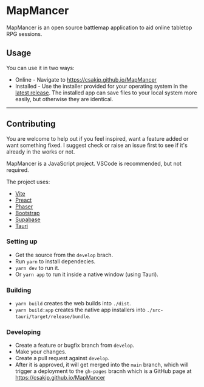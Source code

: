 # MapMancer

MapMancer is an open source battlemap application to aid online tabletop RPG sessions.

## Usage

You can use it in two ways:

- Online - Navigate to https://csakip.github.io/MapMancer
- Installed - Use the installer provided for your operating system in the [latest release](https://github.com/csakip/MapMancer/releases/latest). The installed app can save files to your local system more easily, but otherwise they are identical.

---

## Contributing

You are welcome to help out if you feel inspired, want a feature added or want something fixed. I suggest check or raise an issue first to see if it's already in the works or not.

MapMancer is a JavaScript project. VSCode is recommended, but not required.

The project uses:

- [Vite](https://vitejs.dev/)
- [Preact](https://preactjs.com/)
- [Phaser](https://phaser.io/)
- [Bootstrap](https://getbootstrap.com/)
- [Supabase](https://supabase.com/)
- [Tauri](https://tauri.app/)

### Setting up

- Get the source from the `develop` brach.
- Run `yarn` to install dependecies.
- `yarn dev` to run it.
- Or `yarn app` to run it inside a native window (using Tauri).

### Building

- `yarn build` creates the web builds into `./dist`.
- `yarn build:app` creates the native app installers into `./src-tauri/target/release/bundle`.

### Developing

- Create a feature or bugfix branch from `develop`.
- Make your changes.
- Create a pull request against `develop`.
- After it is approved, it will get merged into the `main` branch, which will trigger a deployment to the `gh-pages` bracnh which is a GitHub page at https://csakip.github.io/MapMancer
